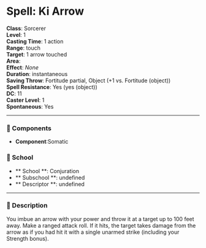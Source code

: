 
# Spell: Ki Arrow
**Class**: Sorcerer  
**Level**: 1  
**Casting Time**: 1 action  
**Range**: touch  
**Target**: 1 arrow touched  
**Area**:   
**Effect**: _None_  
**Duration**: instantaneous  
**Saving Throw**: Fortitude partial, Object (+1 vs. Fortitude (object))  
**Spell Resistance**: Yes (yes (object))  
**DC**: 11  
**Caster Level**: 1  
**Spontaneous**: Yes

---

### 🔮 Components
- **Component**:Somatic

### 🏫 School
- ** School **: Conjuration
- ** Subschool **: undefined
- ** Descriptor **: undefined
---

### 📜 Description
You imbue an arrow with your power and throw it at a target up to 100 feet away. Make a ranged attack roll. If it hits, the target takes damage from the arrow as if you had hit it with a single unarmed strike (including your Strength bonus).
